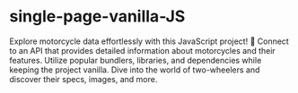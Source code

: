 # single-page-vanilla-JS
Explore motorcycle data effortlessly with this JavaScript project! 🚀 Connect to an API that provides detailed information about motorcycles and their features. Utilize popular bundlers, libraries, and dependencies while keeping the project vanilla. Dive into the world of two-wheelers and discover their specs, images, and more.
